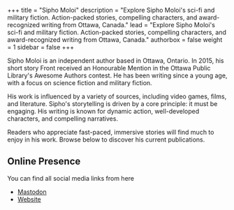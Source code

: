 +++
title = "Sipho Moloi"
description = "Explore Sipho Moloi's sci-fi and military fiction. Action-packed stories, compelling characters, and award-recognized writing from Ottawa, Canada."
lead = "Explore Sipho Moloi's sci-fi and military fiction. Action-packed stories, compelling characters, and award-recognized writing from Ottawa, Canada."
authorbox = false
weight = 1
sidebar = false
+++

Sipho Moloi is an independent author based in Ottawa, Ontario. In 2015, his short story Front received an Honourable Mention in the Ottawa Public Library's Awesome Authors contest. He has been writing since a young age, with a focus on science fiction and military fiction.

His work is influenced by a variety of sources, including video games, films, and literature. Sipho's storytelling is driven by a core principle: it must be engaging. His writing is known for dynamic action, well-developed characters, and compelling narratives.

Readers who appreciate fast-paced, immersive stories will find much to enjoy in his work. Browse below to discover his current publications.

## Online Presence
You can find all social media links from here
- [Mastodon](https://mastodon.social/@AuthorSipho)
- [Website](https://siphomoloi.wixsite.com/author-site)
